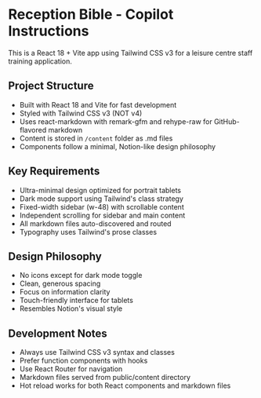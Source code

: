 <!-- Use this file to provide workspace-specific custom instructions to Copilot. For more details, visit https://code.visualstudio.com/docs/copilot/copilot-customization#_use-a-githubcopilotinstructionsmd-file -->

# Reception Bible - Copilot Instructions

This is a React 18 + Vite app using Tailwind CSS v3 for a leisure centre staff training application.

## Project Structure
- Built with React 18 and Vite for fast development
- Styled with Tailwind CSS v3 (NOT v4)
- Uses react-markdown with remark-gfm and rehype-raw for GitHub-flavored markdown
- Content is stored in `/content` folder as .md files
- Components follow a minimal, Notion-like design philosophy

## Key Requirements
- Ultra-minimal design optimized for portrait tablets
- Dark mode support using Tailwind's class strategy
- Fixed-width sidebar (w-48) with scrollable content
- Independent scrolling for sidebar and main content
- All markdown files auto-discovered and routed
- Typography uses Tailwind's prose classes

## Design Philosophy
- No icons except for dark mode toggle
- Clean, generous spacing
- Focus on information clarity
- Touch-friendly interface for tablets
- Resembles Notion's visual style

## Development Notes
- Always use Tailwind CSS v3 syntax and classes
- Prefer function components with hooks
- Use React Router for navigation
- Markdown files served from public/content directory
- Hot reload works for both React components and markdown files
